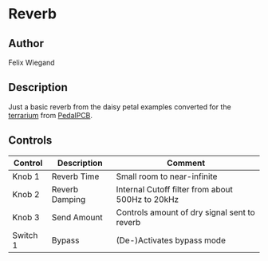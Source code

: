 # Reverb

## Author

Felix Wiegand

## Description

Just a basic reverb from the daisy petal examples converted for the [terrarium](https://www.pedalpcb.com/product/pcb351/) from [PedalPCB](https://www.pedalpcb.com).

## Controls

| Control | Description | Comment |
| --- | --- | --- |
| Knob 1 | Reverb Time | Small room to near-infinite |
| Knob 2 | Reverb Damping | Internal Cutoff filter from about 500Hz to 20kHz |
| Knob 3 | Send Amount | Controls amount of dry signal sent to reverb |
| Switch 1 | Bypass | (De-)Activates bypass mode |
